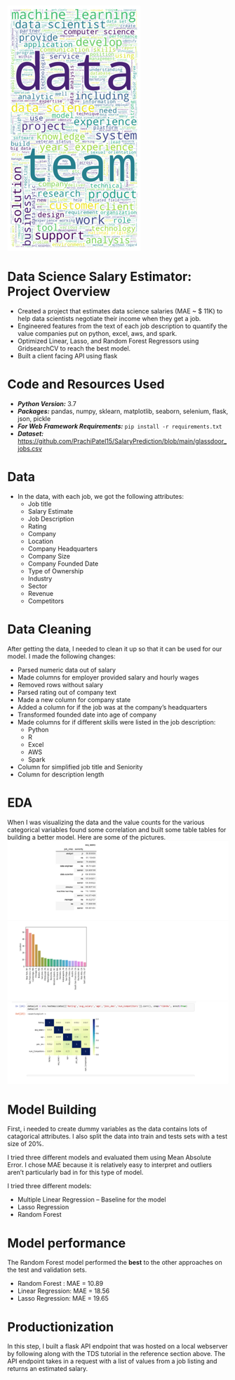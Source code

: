 ![](https://github.com/PrachiPatel15/SalaryPrediction/blob/main/wordcloud.png)

# Data Science Salary Estimator: Project Overview
- Created a project that estimates data science salaries (MAE ~ $ 11K) to help data scientists negotiate their income when they get a job.
- Engineered features from the text of each job description to quantify the value companies put on python, excel, aws, and spark.
- Optimized Linear, Lasso, and Random Forest Regressors using GridsearchCV to reach the best model.
- Built a client facing API using flask

# Code and Resources Used
- ***Python Version:*** 3.7
- ***Packages:*** pandas, numpy, sklearn, matplotlib, seaborn, selenium, flask, json, pickle
- ***For Web Framework Requirements:*** ```pip install -r requirements.txt```
- ***Dataset:*** https://github.com/PrachiPatel15/SalaryPrediction/blob/main/glassdoor_jobs.csv

# Data
- In the data, with each job, we got the following attributes:
  - Job title
  - Salary Estimate
  - Job Description
  - Rating
  - Company
  - Location
  - Company Headquarters
  - Company Size
  - Company Founded Date
  - Type of Ownership
  - Industry
  - Sector
  - Revenue
  - Competitors

# Data Cleaning
After getting the data, I needed to clean it up so that it can be used for our model. I made the following changes:
- Parsed numeric data out of salary
- Made columns for employer provided salary and hourly wages
- Removed rows without salary
- Parsed rating out of company text
- Made a new column for company state
- Added a column for if the job was at the company’s headquarters
- Transformed founded date into age of company
- Made columns for if different skills were listed in the job description:
  - Python
  - R
  - Excel
  - AWS
  - Spark
- Column for simplified job title and Seniority
- Column for description length

# EDA
When I was visualizing the data and the value counts for the various categorical variables found some correlation and built some table tables for building a better model. Here are some of the pictures.
![](https://github.com/PrachiPatel15/SalaryPrediction/blob/main/salary_by_job_title.png)![](https://github.com/PrachiPatel15/SalaryPrediction/blob/main/location_wise_jobs.png) ![](https://github.com/PrachiPatel15/SalaryPrediction/blob/main/correlation_visual.png)

# Model Building
First, i needed to create dummy variables as the data contains lots of catagorical attributes. I also split the data into train and tests sets with a test size of 20%.

I tried three different models and evaluated them using Mean Absolute Error. I chose MAE because it is relatively easy to interpret and outliers aren’t particularly bad in for this type of model.

I tried three different models:
- Multiple Linear Regression – Baseline for the model
- Lasso Regression 
- Random Forest 

# Model performance
The Random Forest model performed the **best** to the other approaches on the test and validation sets.
- Random Forest : MAE = 10.89
- Linear Regression: MAE = 18.56
- Lasso Regression: MAE = 19.65

# Productionization
In this step, I built a flask API endpoint that was hosted on a local webserver by following along with the TDS tutorial in the reference section above. The API endpoint takes in a request with a list of values from a job listing and returns an estimated salary.
